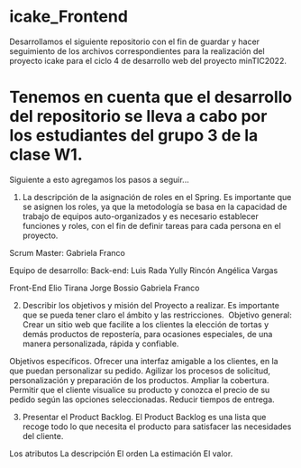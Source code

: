 # icake_Frontend
Desarrollamos el siguiente repositorio con el fin de guardar y hacer seguimiento de los archivos correspondientes para la realización del proyecto icake para el ciclo 4 de desarrollo web del proyecto minTIC2022.

# Tenemos en cuenta que el desarrollo del repositorio se lleva a cabo por los estudiantes del grupo 3 de la clase W1.

Siguiente a esto agregamos los pasos a seguir...

1. La descripción de la asignación de roles en el Spring. Es importante que se asignen los roles, ya que la metodología se basa en la capacidad de trabajo de equipos auto-organizados y es necesario establecer funciones y roles, con el fin de definir tareas para cada persona en el proyecto.

Scrum Master:  Gabriela Franco

Equipo de desarrollo:
Back-end: 
Luis Rada
Yully Rincón
Angélica Vargas

Front-End
Elio Tirana
Jorge Bossio
Gabriela Franco

2. Describir los objetivos y misión del Proyecto a realizar. Es importante que se pueda tener claro el ámbito y las restricciones. 
Objetivo general: Crear un sitio web que facilite a los clientes la elección de tortas y demás productos de repostería, para ocasiones especiales, de una manera personalizada, rápida y confiable. 

Objetivos específicos.
Ofrecer una interfaz amigable a los clientes, en la que puedan personalizar su pedido.
Agilizar los procesos de solicitud, personalización y preparación de los productos.
Ampliar la cobertura. 
Permitir que el cliente visualice su producto y conozca el precio de su pedido según las opciones seleccionadas.
Reducir tiempos de entrega.

3. Presentar el Product Backlog. El Product Backlog es una lista que recoge todo lo que necesita el producto para satisfacer las necesidades del cliente.
 
 

Los atributos
La descripción
El orden
La estimación
El valor. 

